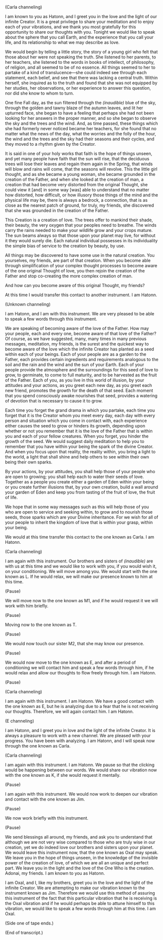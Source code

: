 <p class="channel-type">(Carla channeling)</p>
<p>I am known to you as Hatonn, and I greet you in the love and the light of our infinite Creator. It is a great privilege to share your meditation and to enjoy each of your vibrations, and we thank you most gratefully for this opportunity to share our thoughts with you. Tonight we would like to speak about the sphere that you call Earth, and the experience that you call your life, and its relationship to what we may describe as love.</p>
<p>We would begin by telling a little story, the story of a young girl who felt that those about her were not speaking the truth. She listened to her parents, to her teachers, she listened to the words in books of intellect, of philosophy, of religion, and all seemed to be of no essence. All things seemed to her to partake of a kind of translucence—she could indeed see through each statement, each belief, and see that there was lacking a central truth. Within herself, she inquired as to the truth and found that she was not equipped by her studies, her observations, or her experience to answer this question, nor did she know to whom to turn.</p>
<p>One fine Fall day, as the sun filtered through the <em>(inaudible)</em> blue of the sky, through the golden and tawny blaze of the autumn leaves, and lit her upturned face, she began to have a feeling that perhaps she had not been looking for her answers in the proper manner, and so she began to observe the sky and the trees and the wind. And, as time passed, these things which she had formerly never noticed became her teachers, for she found that no matter what the news of the day, what the worries and the folly of the hour, the wind and the trees and the sky had their seasons and their cycles, and they moved to a rhythm given by the Creator.</p>
<p>It is said in one of your holy works that faith is the hope of things unseen, and yet many people have faith that the sun will rise, that the deciduous trees will lose their leaves and regain them again in the Spring, that winds will blow and rains will come, that the seasons will revolve. This the little girl thought, and as she became a young woman, she became grounded in the creation of the Father, and when she looked at the creation of man, a creation that had become very distorted from the original Thought, she could view it [and] in some way [was] able to understand that no matter how distorted, how difficult, or how illusory those things of the mind and the physical life may be, there is always a bedrock, a connection, that is as close as the nearest patch of ground, for truly, my friends, she discovered that she was grounded in the creation of the Father.</p>
<p>This Creation is a creation of love. The trees offer to mankind their shade, their beauty, the very oxygen that your peoples need to breathe. The winds carry the rains needed to make your wildlife grow and your crops mature. The sun beams always so that those upon your planet may live, for without it they would surely die. Each natural individual possesses in its individuality the simple bias of service to the creation by beauty, by use.</p>
<p>All things may be discovered to have some use in the natural creation. You yourselves, my friends, are part of that creation. When you become able through simplification of your complex thought processes to become aware of the one original Thought of love, you then rejoin the creation of the Father and stop co-creating the more complex creation of man.</p>
<p>And how can you become aware of this original Thought, my friends?</p>
<p>At this time I would transfer this contact to another instrument. I am Hatonn.</p>
<p class="channel-type">(Unknown channeling)</p>
<p>I am Hatonn, and I am with this instrument. We are very pleased to be able to speak a few words through this instrument.</p>
<p>We are speaking of becoming aware of the love of the Father. How may your people, each and every one, become aware of that love of the Father? Of course, as we have suggested, many, many times in many previous messages, meditation, my friends, is the surest and the quickest way to become aware of the love which the infinite Creator has planted as a seed within each of your beings. Each of your people are as a garden to the Father, each provides certain ingredients and requirements analogous to the soil and the rain and the wind and the sun of your Earth. Each of your people provide the atmosphere and the surroundings for this seed of love to grow, to germinate, to come to full maturity, and to be harvested as the fruit of the Father. Each of you, as you live in this world of illusion, by your attitudes and your actions, as you greet each new day, as you greet each new friend, promotes the growth for the death of that seed. Each moment that you spend consciously awake nourishes that seed, provides a watering of devotion that is necessary to cause it to grow.</p>
<p>Each time you forget the grand drama in which you partake, each time you forget that it is the Creator whom you meet every day, each day with every person and situation which you come in contact with, each experience either causes the seed to grow or hinders its growth, depending upon whether or not you remember that it is the love of the Father that is within you and each of your fellow creatures. When you forget, you hinder the growth of the seed. We would suggest daily meditation to help you to remember that you have within your being the spark of the divine Creator. And when you focus upon that reality, the reality within, you bring a light to the world, a light that shall shine and help others to see within their own being their own sparks.</p>
<p>By your actions, by your attitudes, you shall help those of your people who are open to growing; you shall help each to water their seeds of love. Together as a people you create either a garden of Eden within your being or you create further illusions that, by your own creation, build a wall around your garden of Eden and keep you from tasting of the fruit of love, the fruit of life.</p>
<p>We hope that in some way messages such as this will help those of you who are open to service and seeking within, to grow and to nourish those seeds, those sparks which are your Divine inheritance. For we wish for all of your people to inherit the kingdom of love that is within your grasp, within your being.</p>
<p>We would at this time transfer this contact to the one known as Carla. I am Hatonn.</p>
<p class="channel-type">(Carla channeling)</p>
<p>I am again with this instrument. Our brothers and sisters of <em>(inaudible)</em> are with us at this time and we would like to work with you, if you would wish it, on your conditioning. We will move among you. We would start with the one known as L. If he would relax, we will make our presence known to him at this time.</p>
<p class="comment">(Pause)</p>
<p>We will move now to the one known as M1, and if he would request it we will work with him briefly.</p>
<p class="comment">(Pause)</p>
<p>Moving now to the one known as T.</p>
<p class="comment">(Pause)</p>
<p>We would now touch our sister M2, that she may know our presence.</p>
<p class="comment">(Pause)</p>
<p>We would now move to the one known as E, and after a period of conditioning we will contact him and speak a few words through him, if he would relax and allow our thoughts to flow freely through him. I am Hatonn.</p>
<p class="comment">(Pause)</p>
<p class="channel-type">(Carla channeling)</p>
<p>I am again with this instrument. I am Hatonn. We have a good contact with the one known as E, but he is analyzing due to a fear that he is not receiving our thoughts. Therefore, we will again contact him. I am Hatonn.</p>
<p class="channel-type">(E channeling)</p>
<p>I am Hatonn, and I greet you in love and the light of the infinite Creator. It is always a pleasure to work with a new channel. We are pleased with your progress. You have been with analyzing. I am Hatonn, and I will speak now through the one known as Carla.</p>
<p class="channel-type">(Carla channeling)</p>
<p>I am again with this instrument. I am Hatonn. We pause so that the clicking would be happening between our words. We would share our vibration now with the one known as K, if she would request it mentally.</p>
<p class="comment">(Pause)</p>
<p>I am again with this instrument. We would now work to deepen our vibration and contact with the one known as Jim.</p>
<p class="comment">(Pause)</p>
<p>We now work briefly with this instrument.</p>
<p class="comment">(Pause)</p>
<p>We send blessings all around, my friends, and ask you to understand that although we are not very wise compared to those who are truly wise in our creation, yet we do indeed love our brothers and sisters upon your planet. We would leave this instrument now, that the one known as Oxal may speak. We leave you in the hope of things unseen, in the knowledge of the invisible power of the creation of love, of which we are all an unique and perfect part. We leave you in the light and the love of the One Who is the creation. Adonai, my friends. I am known to you as Hatonn.</p>
<p>I am Oxal, and I, like my brothers, greet you in the love and the light of the infinite Creator. We are attempting to make our vibration known to the instrument known as Jim. Therefore we would use this method of assuring this instrument of the fact that this particular vibration that he is receiving is the Oxal vibration and if he would perhaps be able to attune himself to this vibration, we would like to speak a few words through him at this time. I am Oxal.</p>
<p class="comment">(Side one of tape ends.)</p>
<p class="comment">(End of transcript.)</p>